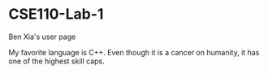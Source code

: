 # CSE110-Lab-1

Ben Xia's user page

My favorite language is C++. Even though it is a cancer on humanity, it has one of the highest skill caps. 
